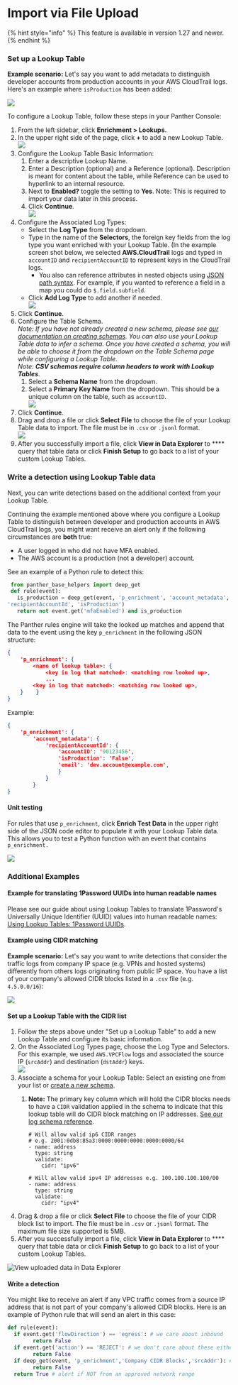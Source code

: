 # Import via File Upload

{% hint style="info" %}
This feature is available in version 1.27 and newer.
{% endhint %}

### Set up a Lookup Table

**Example scenario:** Let's say you want to add metadata to distinguish developer accounts from production accounts in your AWS CloudTrail logs. Here's an example where `isProduction` has been added:

![](../../.gitbook/assets/table.png)

To configure a Lookup Table, follow these steps in your Panther Console:

1. From the left sidebar, click **Enrichment > Lookups.**
2. In the upper right side of the page, click **+** to add a new Lookup Table.\
   ![](../../.gitbook/assets/add-lookup-table.png)
3. Configure the Lookup Table Basic Information:
   1. &#x20;Enter a descriptive Lookup Name.&#x20;
   2. Enter a Description (optional) and a Reference (optional). Description is meant for content about the table, while Reference can be used to hyperlink to an internal resource.
   3. Next to **Enabled?** toggle the setting to **Yes**. Note: This is required to import your data later in this process.&#x20;
   4. Click **Continue**.\
      ![](../../.gitbook/assets/lookup-table-basic-info.png)
4. Configure the Associated Log Types:
   * Select the **Log Type** from the dropdown.&#x20;
   * Type in the name of the **Selectors**, the foreign key fields from the log type you want enriched with your Lookup Table. (In the example screen shot below, we selected **AWS.CloudTrail** logs and typed in `accountID` and `recipientAccountID` to represent keys in the CloudTrail logs.&#x20;
     * You also can reference attributes in nested objects using [JSON path syntax](https://goessner.net/articles/JsonPath/). For example, if you wanted to reference a field in a map you could do `$.field.subfield`.
   * Click **Add Log Type** to add another if needed.\
     ![](../../.gitbook/assets/lookup-table-log-types.png)
5. Click **Continue**.
6. Configure the Table Schema. \
   _Note: If you have not already created a new schema, please see_ [_our documentation on creating schemas_](https://docs.runpanther.io/data-onboarding/custom-log-types/example-csv)_. You can also use your Lookup Table data to infer a schema. Once you have created a schema, you will be able to choose it from the dropdown on the Table Schema page while configuring a Lookup Table._\
   _Note: **CSV schemas require column headers to work with Lookup Tables**_.
   1. Select a **Schema Name** from the dropdown.
   2. Select a **Primary Key Name** from the dropdown. This should be a unique column on the table, such as `accountID`.\
      ![](../../.gitbook/assets/lookup-table-schema.png)
7. Click **Continue**.
8. Drag and drop a file or click **Select File** to choose the file of your Lookup Table data to import. The file must be in `.csv` or `.jsonl` format. \
   ![](../../.gitbook/assets/lookup-table-import.png)
9. After you successfully import a file, click **View in Data Explorer** to **** query that table data or click **Finish Setup** to go back to a list of your custom Lookup Tables.



### Write a detection using Lookup Table data

Next, you can write detections based on the additional context from your Lookup Table.&#x20;

Continuing the example mentioned above where you configure a Lookup Table to distinguish between developer and production accounts in AWS CloudTrail logs, you might want receive an alert only if the following circumstances are **both** true:

* A user logged in who did not have MFA enabled.
* The AWS account is a production (not a developer) account.&#x20;

See an example of a Python rule to detect this:

```python
 from panther_base_helpers import deep_get
 def rule(event):
   is_production = deep_get(event, 'p_enrichment', 'account_metadata',
'recipientAccountId', 'isProduction')
   return not event.get('mfaEnabled') and is_production
```

The Panther rules engine will take the looked up matches and append that data to the event using the key `p_enrichment` in the following JSON structure:

```json
{ 
    'p_enrichment': {
        <name of lookup table>: { 
            <key in log that matched>: <matching row looked up>,
            ...
	    <key in log that matched>: <matching row looked up>,
	}    }
} 
```

Example:

```json
{
    'p_enrichment': {
        'account_metadata': {
            'recipientAccountId': {
                'accountID': '90123456', 
                'isProduction': 'False', 
                'email': 'dev.account@example.com', 
                }
            }
        }
}
```

#### Unit testing

For rules that use `p_enrichment`, click **Enrich Test Data** in the upper right side of the JSON code editor to populate it with your Lookup Table data. This allows you to test a Python function with an event that contains `p_enrichment.`

![](<../../.gitbook/assets/Screen Shot 2021-11-22 at 4.47.34 PM (1).png>)

### Additional Examples

#### Example for translating 1Password UUIDs into human readable names

Please see our guide about using Lookup Tables to translate 1Password's Universally Unique Identifier (UUID) values into human readable names: [Using Lookup Tables: 1Password UUIDs](https://docs.runpanther.io/guides/using-lookup-tables-1password-uuids).

#### Example using CIDR matching

**Example scenario:** Let's say you want to write detections that consider the traffic logs from company IP space (e.g. VPNs and hosted systems) differently from others logs originating from public IP space. You have a list of your company's allowed CIDR blocks listed in a `.csv` file (e.g. `4.5.0.0/16`):

![](<../../.gitbook/assets/CIDR (1).png>)

#### Set up a Lookup Table with the CIDR list

1. Follow the steps above under "Set up a Lookup Table" to add a new Lookup Table and configure its basic information.
2. On the Associated Log Types page, choose the Log Type and Selectors. For this example, we used `AWS.VPCFlow` logs and associated the source IP (`srcAddr`) and destination (`dstAddr`) keys.\
   ![](../../.gitbook/assets/lookup-table-cidr-log-type.png)
3. &#x20;Associate a schema for your Lookup Table: Select an existing one from your list or [create a new schema](https://docs.runpanther.io/data-onboarding/custom-log-types#generating-a-schema-for-a-custom-log-type-from-sample-logs).
   1.  **Note:** The primary key column which will hold the CIDR blocks needs to have a `CIDR` validation applied in the schema to indicate that this lookup table will do CIDR block matching on IP addresses. [See our log schema reference](https://docs.runpanther.io/data-onboarding/custom-log-types/reference#validation-by-string-type).

       ```
       # Will allow valid ip6 CIDR ranges
       # e.g. 2001:0db8:85a3:0000:0000:0000:0000:0000/64
       - name: address
         type: string
         validate:
           cidr: "ipv6" 
           
       # Will allow valid ipv4 IP addresses e.g. 100.100.100.100/00
       - name: address
         type: string
         validate:
           cidr: "ipv4"  
       ```
4. Drag & drop a file or click **Select File** to choose the file of your CIDR block list to import. The file must be in `.csv` or `.jsonl` format. The maximum file size supported is 5MB.&#x20;
5. After you successfully import a file, click **View in Data Explorer** to **** query that table data or click **Finish Setup** to go back to a list of your custom Lookup Tables.

![View uploaded data in Data Explorer](<../../.gitbook/assets/Screen Shot 2022-01-05 at 6.12.03 PM.png>)

#### Write a detection

You might like to receive an alert if any VPC traffic comes from a source IP address that is not part of your company's allowed CIDR blocks. Here is an example of Python rule that will send an alert in this case:

```python
def rule(event):
  if event.get('flowDirection') == 'egress': # we care about inbound
        return False
  if event.get('action') == 'REJECT': # we don't care about these either
        return False
  if deep_get(event, 'p_enrichment','Company CIDR Blocks','srcAddr'): # these are ok
        return False 
  return True # alert if NOT from an approved network range
```



